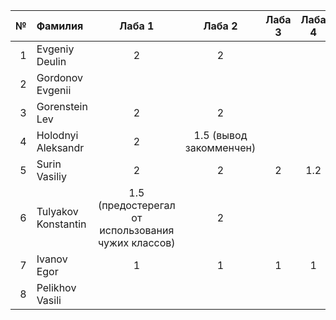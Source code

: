 <div id="header" align="center">
  <div id="main">
  </div>
  
| **№**	| **Фамилия**  	| **Лаба 1** 	| **Лаба 2** 	| **Лаба 3** 	| **Лаба 4** 	|
|------:	|:--------------|:----------:	|:----------:	|:----------:	|:----------:	|
|     1 	|Evgeniy Deulin|     2      	|     2      	|            	|            	|  
|    2 	|Gordonov Evgenii|           	|            	|            	|            	|
|    3 	|Gorenstein Lev|     2      	|      2      	|            	|            	|
|    4 	|Holodnyi Aleksandr| 2 | 1.5 (вывод закомменчен) |            	|            	|
|    5 	|Surin Vasiliy| 2 | 2 | 2  |       1.2    	|
|    6 	|Tulyakov Konstantin| 1.5 (предостерегал от использования чужих классов) | 2 |            	|            	|
|    7 	| Ivanov Egor|         1  	|    1       	|         1   	|   1         	|
|   8 	| Pelikhov Vasili|           	|            	|            	|            	|
</div>
